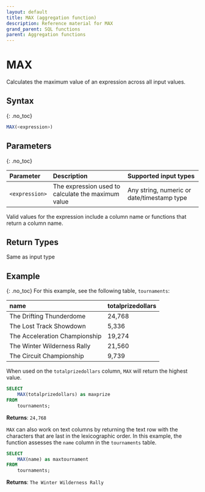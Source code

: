 ```yaml
---
layout: default
title: MAX (aggregation function)
description: Reference material for MAX
grand_parent: SQL functions
parent: Aggregation functions
---
```



# MAX

Calculates the maximum value of an expression across all input values.

## Syntax
{: .no_toc}

```sql
MAX(<expression>)
```

## Parameters
{: .no_toc}

| Parameter | Description                         |Supported input types |
| :--------- | :----------------------------------- | :---------------------|
| `<expression>`  | The expression used to calculate the maximum value | Any string, numeric or date/timestamp type |

Valid values for the expression include a column name or functions that return a column name.

## Return Types

Same as input type

## Example
{: .no_toc}
For this example, see the following table, `tournaments`:

| name                          | totalprizedollars |
| :-----------------------------| :-----------------| 
| The Drifting Thunderdome      | 24,768             |
| The Lost Track Showdown       | 5,336              |
| The Acceleration Championship | 19,274             |
| The Winter Wilderness Rally   | 21,560             |
| The Circuit Championship      | 9,739              |

When used on the `totalprizedollars` column, `MAX` will return the highest value.

```sql
SELECT
	MAX(totalprizedollars) as maxprize
FROM
	tournaments;
```

**Returns**: `24,768`

`MAX` can also work on text columns by returning the text row with the characters that are last in the lexicographic order. In this example, the function assesses the `name` column in the `tournaments` table.

```sql
SELECT
	MAX(name) as maxtournament
FROM
	tournaments;
```

**Returns**: `The Winter Wilderness Rally`